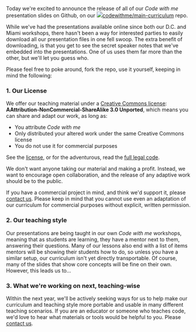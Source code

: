 Today we're excited to announce the release of all of our _Code with me_ presentation slides on Github, on our [<img src="https://github.com/github/media/blob/master/octocats/blacktocat-32.png?raw=true"/>codewithme/main-curriculum](https://github.com/codewithme/main-curriculum) repo.

While we've had the presentations available online since both our D.C. and Miami workshops, there hasn't been a way for interested parties to easily download all our presentation files in one fell swoop. The extra benefit of downloading, is that you get to see the secret speaker notes that we've embedded into the presentations. One of us uses them far more than the other, but we'll let you guess who.

Please feel free to poke around, fork the repo, use it yourself, keeping in mind the following:

### 1. Our License
We offer our teaching material under a [Creative Commons license](http://creativecommons.org/licenses/by-nc-sa/3.0/deed.en_US): <strong>AAttribution-NonCommercial-ShareAlike 3.0 Unported</strong>, which means you can share and adapt our work, as long as:
* You attribute _Code with me_
* Only distributed your altered work under the same Creative Commons license
* You do not use it for commercial purposes

See the [license](http://creativecommons.org/licenses/by-nc-sa/3.0/deed.en_US), or for the adventurous, read the [full legal code](http://creativecommons.org/licenses/by-nc-sa/3.0/legalcode).

We don't want anyone taking our material and making a profit. Instead, we want to encourage open collaboration, and the release of any adaptive work should be to the public.

If you have a commercial project in mind, and think we'd support it, please [contact us](mailto:team@codewithme.us). Please keep in mind that you cannot use even an adaptation of our curriculum for commercial purposes without explicit, written permission.

### 2. Our teaching style
Our presentations are being taught in our own _Code with me_ workshops, meaning that as students are learning, they have a mentor next to them, answering their questions. Many of our lessons also end with a list of items mentors will be showing their students how to do, so unless you have a similar setup, our curriculum isn't yet directly transportable. Of course, many of the slides that show core concepts will be fine on their own. However, this leads us to...

### 3. What we're working on next, teaching-wise
Within the next year, we'll be actively seeking ways for us to help make our curriculum and teaching style more portable and usable in many different teaching scenarios. If you are an educator or someone who teaches code, we'd love to hear what materials or tools would be helpful to you. Please [contact us](mailto:team@codewithme.us).







